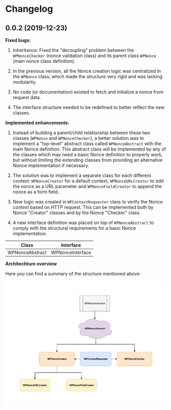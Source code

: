 # Changelog

## 0.0.2 (2019-12-23)

**Fixed bugs:**

1. Inheritance: Fixed the "decoupling" problem between the `WPNonceChecker` (nonce validation class) and its parent class `WPNonce` (main nonce class definition).

2. In the previous version, all the Nonce creation logic was centralized in the `WPNonce` class, which made the structure very rigid and was lacking modularity.

3. No code (or documentation) existed to fetch and initialize a nonce from request data.

4. The interface structure needed to be redefined to better reflect the new classes.


**Implemented enhancements:**

1. Instead of building a parent/child relationship between these two classes (`WPNonce` and `WPNonceChecker`), a better solution was to implement a "top-level" abstract class called `WPNonceAbstract` with the main Nonce definition. This abstract class will be implemented by any of the classes which may need a basic Nonce definition to properly work, but without limiting the extending classes from providing an alternative Nonce implementation if necessary.

2. The solution was to implement a separate class for each different context: `WPNonceCreator` for a default context, `WPNonceURLCreator` to add the nonce as a URL parameter and `WPNonceFieldCreator` to append the nonce as a form field.

3. New logic was created in `WPContextRequester` class to verify the Nonce context based on HTTP request. This can be implemented both by Nonce "Creator" classes and by the Nonce "Checker" class.

4. A new interface definition was placed on top of `WPNonceAbstract` to comply with the structural requirements for a basic Nonce implementation.


| Class                 | Interface               |
|:---------------------:|:-----------------------:|
| WPNonceAbstract       | WPNonceInterface        |





**Architechture overview**

Here you can find a summary of the structure mentioned above:

![picture](misc/api-class-structure.png)
